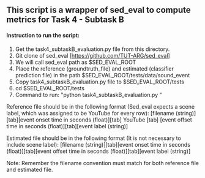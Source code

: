 ## This script is a wrapper of sed_eval to compute metrics for Task 4 - Subtask B

#### Instruction to run the script: 
1. Get the task4_subtaskB_evaluation.py file from this directory. 
2. Git clone of sed_eval [https://github.com/TUT-ARG/sed_eval]
3. We will call sed_eval path as $SED_EVAL_ROOT
4. Place the reference (groundtruth_file) and estimated (classifier prediction file) in the path $SED_EVAL_ROOT/tests/data/sound_event
5. Copy task4_subtaskB_evaluation.py file to $SED_EVAL_ROOT/tests
6. cd $SED_EVAL_ROOT/tests
7. Command to run: "python task4_subtaskB_evaluation.py <reference filename> <estimated filename>"

Reference file should be in the following format (Sed_eval expects a scene label, which was assigned to be YouTube for every row):
[filename (string)][tab][event onset time in seconds (float)][tab] YouTube [tab] [event offset time in seconds (float)][tab][event label (string)]

Estimated file should be in the following format (It is not necessary to include scene label):
[filename (string)][tab][event onset time in seconds (float)][tab][event offset time in seconds (float)][tab][event label (string)]

Note: Remember the filename convention must match for both reference file and estimated file. 
